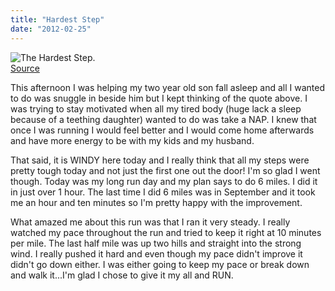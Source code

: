 ```yaml
---
title: "Hardest Step"
date: "2012-02-25"
---
```


![The Hardest Step.](images/54606214201386955_CDWJdde2_b.jpg)  
[Source](http://media-cdn.pinterest.com/upload/54606214201386955_CDWJdde2_b.jpg)  
  
This afternoon I was helping my two year old son fall asleep and all I wanted to do was snuggle in beside him but I kept thinking of the quote above. I was trying to stay motivated when all my tired body (huge lack a sleep because of a teething daughter) wanted to do was take a NAP. I knew that once I was running I would feel better and I would come home afterwards and have more energy to be with my kids and my husband.  
  
That said, it is WINDY here today and I really think that all my steps were pretty tough today and not just the first one out the door! I'm so glad I went though. Today was my long run day and my plan says to do 6 miles. I did it in just over 1 hour. The last time I did 6 miles was in September and it took me an hour and ten minutes so I'm pretty happy with the improvement.  
  
What amazed me about this run was that I ran it very steady. I really watched my pace throughout the run and tried to keep it right at 10 minutes per mile. The last half mile was up two hills and straight into the strong wind. I really pushed it hard and even though my pace didn't improve it didn't go down either. I was either going to keep my pace or break down and walk it...I'm glad I chose to give it my all and RUN.
